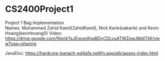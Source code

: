 # CS2400Project1
Project 1 Bag Implementation\
Names: Muhammed Zahid Kamil(ZahidKamil), Nick Karle(nakarle) and Kevin Hoang(kevinhoang0)
Video: https://drive.google.com/file/d/1xJExosnKjwBDyCDLvuATWZpwJMdIT4Il/view?usp=sharing

JavaDoc: https://hardcore-banach-ed4afa.netlify.app/allclasses-index.html


